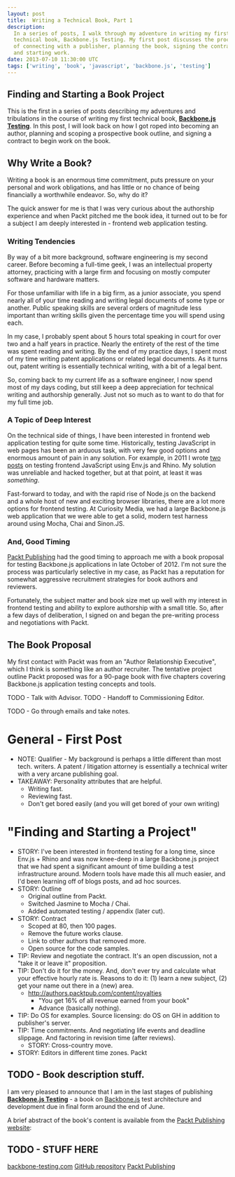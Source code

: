 ```yaml
---
layout: post
title:  Writing a Technical Book, Part 1
description:
  In a series of posts, I walk through my adventure in writing my first
  technical book, Backbone.js Testing. My first post discusses the process
  of connecting with a publisher, planning the book, signing the contract
  and starting work.
date: 2013-07-10 11:30:00 UTC
tags: ['writing', 'book', 'javascript', 'backbone.js', 'testing']
---
```


## Finding and Starting a Book Project

This is the first in a series of posts describing my adventures and
tribulations in the course of writing my first technical book,
**[Backbone.js Testing][book_packt]**. In this post, I will look back on how
I got roped into becoming an author, planning and scoping a prospective book
outline, and signing a contract to begin work on the book.

## Why Write a Book?

Writing a book is an enormous time commitment, puts pressure on your personal
and work obligations, and has little or no chance of being financially a
worthwhile endeavor. So, why do it?

The quick answer for me is that I was very curious about the authorship
experience and when Packt pitched me the book idea, it turned out to be for
a subject I am deeply interested in - frontend web application testing.

### Writing Tendencies

By way of a bit more background, software engineering is my second career.
Before becoming a full-time geek, I was an intellectual property attorney,
practicing with a large firm and focusing on mostly computer software and
hardware matters.

For those unfamiliar with life in a big firm, as a junior associate, you spend
nearly all of your time reading and writing legal documents of some type or
another. Public speaking skills are several orders of magnitude less important
than writing skills given the percentage time you will spend using each.

In my case, I probably spent about 5 hours total speaking in court for over
two and a half years in practice. Nearly the entirety of the rest of the time
was spent reading and writing.
By the end of my practice days, I spent most of my time writing
patent applications or related legal documents. As it turns out, patent
writing is essentially technical writing, with a bit of a legal bent.

So, coming back to my current life as a software engineer, I now spend most
of my days coding, but still keep a deep appreciation for technical writing
and authorship generally. Just not so much as to want to do that for my full
time job.

### A Topic of Deep Interest

On the technical side of things, I have been interested in frontend web
application testing for quite some time.
Historically, testing JavaScript in web pages has been an arduous task, with
very few good options and enormous amount of pain in any solution. For example,
in 2011 I wrote [two][envjs_post01] [posts][envjs_post02] on testing frontend
JavaScript using Env.js and Rhino. My solution was unreliable and hacked
together, but at that point, at least it was *something*.

Fast-forward to today, and with the rapid rise of Node.js on the backend and a
whole host of new and exciting browser libraries, there are a lot more options
for frontend testing. At Curiosity Media, we had a large Backbone.js web
application that we were able to get a solid, modern test harness around using
Mocha, Chai and Sinon.JS.

### And, Good Timing

[Packt Publishing][packtpub] had the good timing to approach me with a book
proposal for testing Backbone.js applications in late October of 2012. I'm
not sure the process was particularly selective in my case, as Packt has a
reputation for somewhat aggressive recruitment strategies for book authors and
reviewers.

Fortunately, the subject matter and book size met up well with my interest
in frontend testing and ability to explore authorship with a small title.
So, after a few days of deliberation, I signed on and began the pre-writing
process and negotiations with Packt.

## The Book Proposal

My first contact with Packt was from an "Author Relationship Executive", which
I think is something like an author recruiter. The tentative project outline
Packt proposed was for a 90-page book with five chapters covering Backbone.js
application testing concepts and tools.

TODO - Talk with Advisor.
TODO - Handoff to Commissioning Editor.




TODO - Go through emails and take notes.


General - First Post
====================
* NOTE: Qualifier - My background is perhaps a little different than most tech. writers. A patent / litigation attorney is essentially a technical writer with a very arcane publishing goal.
* TAKEAWAY: Personality attributes that are helpful.
  * Writing fast.
  * Reviewing fast.
  * Don't get bored easily (and you will get bored of your own writing)

"Finding and Starting a Project"
================================
* STORY: I've been interested in frontend testing for a long time, since Env.js + Rhino and was now knee-deep in a large Backbone.js project that we had spent a significant amount of time building a test infrastructure around. Modern tools have made this all much easier, and I'd been learning off of blogs posts, and ad hoc sources.
* STORY: Outline
  * Original outline from Packt.
  * Switched Jasmine to Mocha / Chai.
  * Added automated testing / appendix (later cut).
* STORY: Contract
  * Scoped at 80, then 100 pages.
  * Remove the future works clause.
  * Link to other authors that removed more.
  * Open source for the code samples.
* TIP: Review and negotiate the contract. It's an open discussion, not a "take it or leave it" proposition.
* TIP: Don't do it for the money. And, don't ever try and calculate what your effective hourly rate is. Reasons to do it: (1) learn a new subject, (2) get your name out there in a (new) area.
  * http://authors.packtpub.com/content/royalties
    * "You get 16% of all revenue earned from your book"
    * Advance (basically nothing).
* TIP: Do OS for examples. Source licensing: do OS on GH in addition to publisher's server.
* TIP: Time commitments. And negotiating life events and deadline slippage. And factoring in revision time (after reviews).
  * STORY: Cross-country move.
* STORY: Editors in different time zones. Packt


## TODO - Book description stuff.

I am very pleased to announce that I am in the last stages of publishing
**[Backbone.js Testing][book_packt]** - a book on [Backbone.js][backbone] test
architecture and development due in final form around the end of June.

A brief abstract of the book's content is available from the
[Packt Publishing][packtpub] [website][book_packt]:

<!-- more start -->

## TODO - STUFF HERE

[backbone-testing.com][book_site]
[GitHub repository][book_repo]
[Packt Publishing][packtpub]

[backbone]: http://backbonejs.org/
[packtpub]: http://www.packtpub.com/
[book_repo]: https://github.com/ryan-roemer/backbone-testing/
[book_site]: http://backbone-testing.com/
[book_packt]: http://www.packtpub.com/backbonejs-testing/book
[envjs_post01]: http://loose-bits.com/2011/02/browserless-ajax-testing-with-rhino-and.html
[envjs_post02]: http://loose-bits.com/2011/02/browserless-ajax-testing-with-rhino-and_16.html

<!-- more end -->
